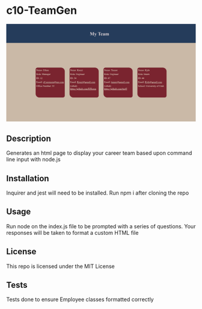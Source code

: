 # c10-TeamGen</br>
![](images/c10ss.jpg)
## Description
Generates an html page to display your career team based upon command line input with node.js

## Installation
Inquirer and jest will need to be installed. Run npm i after cloning the repo

## Usage
Run node on the index.js file to be prompted with a series of questions. Your responses will be taken to format a custom HTML file

## License
This repo is licensed under the MIT License

## Tests
Tests done to ensure Employee classes formatted correctly

